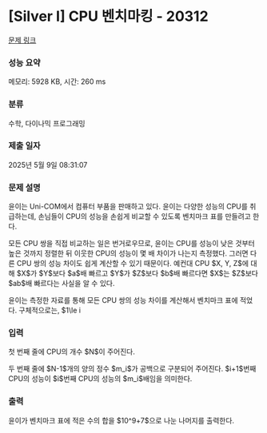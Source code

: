 # [Silver I] CPU 벤치마킹 - 20312 

[문제 링크](https://www.acmicpc.net/problem/20312) 

### 성능 요약

메모리: 5928 KB, 시간: 260 ms

### 분류

수학, 다이나믹 프로그래밍

### 제출 일자

2025년 5월 9일 08:31:07

### 문제 설명

<p>윤이는 Uni-COM에서 컴퓨터 부품을 판매하고 있다. 윤이는 다양한 성능의 CPU를 취급하는데, 손님들이 CPU의 성능을 손쉽게 비교할 수 있도록 벤치마크 표를 만들려고 한다.</p>

<p>모든 CPU 쌍을 직접 비교하는 일은 번거로우므로, 윤이는 CPU를 성능이 낮은 것부터 높은 것까지 정렬한 뒤 이웃한 CPU의 성능이 몇 배 차이가 나는지 측정했다. 그러면 다른 CPU 쌍의 성능 차이도 쉽게 계산할 수 있기 때문이다. 예컨대 CPU $X, Y, Z$에 대해 $X$가 $Y$보다 $a$배 빠르고 $Y$가 $Z$보다 $b$배 빠르다면 $X$는 $Z$보다 $ab$배 빠르다는 사실을 알 수 있다.</p>

<p>윤이는 측정한 자료를 통해 모든 CPU 쌍의 성능 차이를 계산해서 벤치마크 표에 적었다. 구체적으로는, $1\le i<j\le N$을 만족하는 모든 순서쌍 $(i, j)$에 대해 $j$번째 CPU가 $i$번째 CPU보다 몇 배 빠른지를 표에 적었다. 윤이가 표에 적은 수를 전부 더한 값을 계산하시오. 단, 계산 결과가 커질 수 있으므로 $10^9+7$으로 나눈 나머지를 출력한다.</p>

### 입력 

 <p>첫 번째 줄에 CPU의 개수 $N$이 주어진다.</p>

<p>두 번째 줄에 $N-1$개의 양의 정수 $m_i$가 공백으로 구분되어 주어진다. $i+1$번째 CPU의 성능이 $i$번째 CPU의 성능의 $m_i$배임을 의미한다.</p>

### 출력 

 <p>윤이가 벤치마크 표에 적은 수의 합을 $10^9+7$으로 나눈 나머지를 출력한다.</p>

